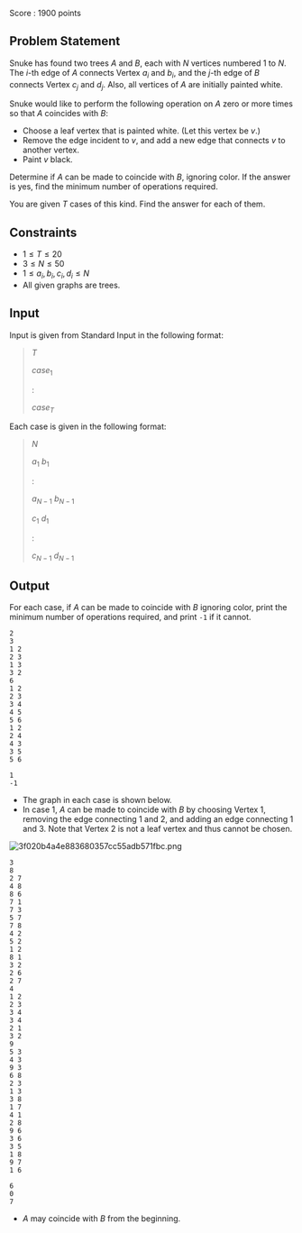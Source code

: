 Score : $1900$ points

## Problem Statement

Snuke has found two trees $A$ and $B$, each with $N$ vertices numbered $1$ to $N$.
The $i$-th edge of $A$ connects Vertex $a_i$ and $b_i$, and the $j$-th edge of $B$ connects Vertex $c_j$ and $d_j$.
Also, all vertices of $A$ are initially painted white.

Snuke would like to perform the following operation on $A$ zero or more times so that $A$ coincides with $B$:

- Choose a leaf vertex that is painted white. (Let this vertex be $v$.)
- Remove the edge incident to $v$, and add a new edge that connects $v$ to another vertex.
- Paint $v$ black.

Determine if $A$ can be made to coincide with $B$, ignoring color. If the answer is yes, find the minimum number of operations required.

You are given $T$ cases of this kind. Find the answer for each of them.

## Constraints

- $1 \leq T \leq 20$
- $3 \leq N \leq 50$
- $1 \leq a_i,b_i,c_i,d_i \leq N$
- All given graphs are trees.

## Input

Input is given from Standard Input in the following format:

> $T$
> 
> $case_1$
> 
> $:$
> 
> $case_{T}$

Each case is given in the following format:

> $N$
> 
> $a_1$ $b_1$
> 
> $:$
> 
> $a_{N-1}$ $b_{N-1}$
> 
> $c_1$ $d_1$
> 
> $:$
> 
> $c_{N-1}$ $d_{N-1}$

## Output

For each case, if $A$ can be made to coincide with $B$ ignoring color, print the minimum number of operations required, and print `-1` if it cannot.

```input1
2
3
1 2
2 3
1 3
3 2
6
1 2
2 3
3 4
4 5
5 6
1 2
2 4
4 3
3 5
5 6
```

```output1
1
-1
```

- The graph in each case is shown below.
- In case $1$, $A$ can be made to coincide with $B$ by choosing Vertex $1$, removing the edge connecting $1$ and $2$, and adding an edge connecting $1$ and $3$. Note that Vertex $2$ is not a leaf vertex and thus cannot be chosen.

![3f020b4a4e883680357cc55adb571fbc.png](https://img.atcoder.jp/agc027/3f020b4a4e883680357cc55adb571fbc.png)

```input2
3
8
2 7
4 8
8 6
7 1
7 3
5 7
7 8
4 2
5 2
1 2
8 1
3 2
2 6
2 7
4
1 2
2 3
3 4
3 4
2 1
3 2
9
5 3
4 3
9 3
6 8
2 3
1 3
3 8
1 7
4 1
2 8
9 6
3 6
3 5
1 8
9 7
1 6
```

```output2
6
0
7
```

- $A$ may coincide with $B$ from the beginning.